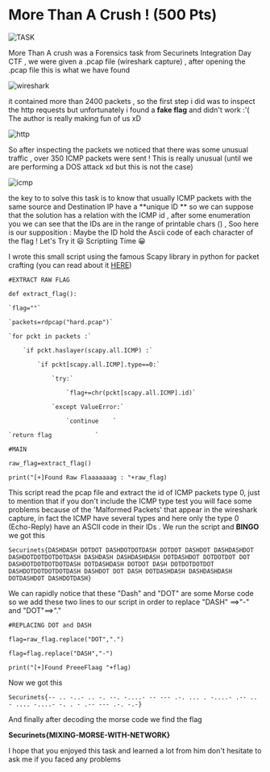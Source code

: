 # **More Than A Crush ! (500 Pts)**

![TASK](https://i.ibb.co/VmMJsdj/Capture-d-cran-de-2019-10-04-15-50-23.jpg)

More Than A crush was a Forensics task from Securinets Integration Day CTF , we were given a .pcap file (wireshark capture) , after opening the .pcap file this is what we have found 

![wireshark](https://i.ibb.co/ck07Sgx/Capture-d-cran-de-2019-10-04-15-53-28.jpg)

it contained more than 2400 packets , so the first step i did was to inspect the http requests but unfortunately i found a **fake flag** and didn't work :'( The author is really making fun of us xD

![http](https://i.ibb.co/6nKx6SN/Capture-d-cran-de-2019-10-04-15-57-00.jpg)

So after inspecting the packets we noticed that there was some unusual traffic , over 350 ICMP packets were sent ! This is really unusual (until we are performing a DOS attack xd but this is not the case)

![icmp](https://i.ibb.co/pbWZf2G/Capture-d-cran-de-2019-10-04-16-03-32.jpg)

the key to to solve this task is to know that usually ICMP packets with the same source and Destination IP have a **unique ID ** so we can suppose that the solution has a relation with the ICMP id , after some enumeration you we can see that the IDs are in the range of printable chars () , Soo here is our supposition : Maybe the ID hold the Ascii code of each character of the flag ! Let's Try it :smiley: Scriptiing Time :grinning: 

I wrote this small script using the famous Scapy library in python for packet crafting (you can read about it [HERE](https://scapy.net/))

`#EXTRACT RAW FLAG`

`def extract_flag():`

    `flag=""`

    `packets=rdpcap("hard.pcap")`

    `for pckt in packets :`

        `if pckt.haslayer(scapy.all.ICMP) :`

            `if pckt[scapy.all.ICMP].type==0:`

                `try:`

                    `flag+=chr(pckt[scapy.all.ICMP].id)`

                `except ValueError:`

                    `continue    `

    `return flag            `


`#MAIN`

`raw_flag=extract_flag()    `

`print("[+]Found Raw Flaaaaaaag : "+raw_flag)`

This script read the pcap file and extract the id of ICMP packets type 0, just to mention that if you don't include the ICMP type test you will face some problems because of the 'Malformed Packets' that appear in the wireshark capture, in fact the ICMP have several types and here only the type 0 (Echo-Reply) have an ASCII code in their IDs . We run the script and **BINGO** we got this 

`Securinets{DASHDASH DOTDOT DASHDOTDOTDASH DOTDOT DASHDOT DASHDASHDOT DASHDOTDOTDOTDOTDASH DASHDASH DASHDASHDASH DOTDASHDOT DOTDOTDOT DOT DASHDOTDOTDOTDOTDASH DOTDASHDASH DOTDOT DASH DOTDOTDOTDOT DASHDOTDOTDOTDOTDASH DASHDOT DOT DASH DOTDASHDASH DASHDASHDASH DOTDASHDOT DASHDOTDASH}`

We can rapidly notice that these "Dash" and "DOT" are some Morse code so we add these two lines to our script in order to replace "DASH" ==>"-" and "DOT"==>"."

`#REPLACING DOT and DASH`

`flag=raw_flag.replace("DOT",".")`

`flag=flag.replace("DASH","-")`

`print("[+]Found PreeeFlaag "+flag)`

Now we got this 

`Securinets{-- .. -..- .. -. --. -....- -- --- .-. ... . -....- .-- .. - .... -....- -. . - .-- --- .-. -.-}`

And finally after decoding the morse code we find the flag 

**Securinets{MIXING-MORSE-WITH-NETWORK}**

I hope that you enjoyed this task and learned a lot from him don't hesitate to ask me if you faced any problems

